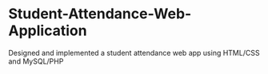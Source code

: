 # Student-Attendance-Web-Application
Designed and implemented a student attendance web app using HTML/CSS and MySQL/PHP
